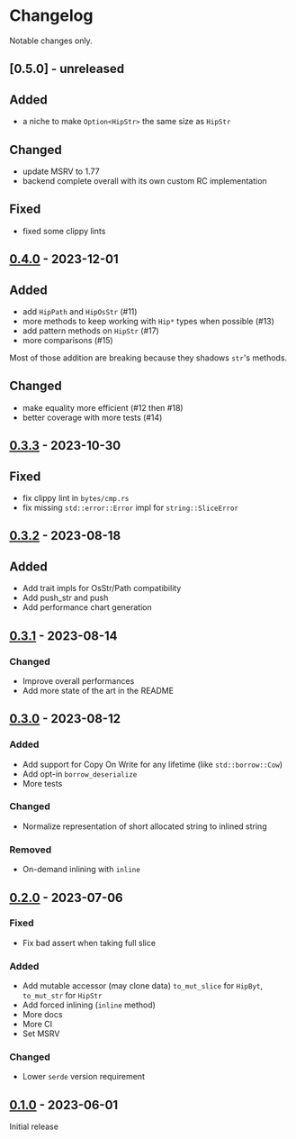 # Changelog

Notable changes only.

## [0.5.0] - unreleased

## Added

- a niche to make `Option<HipStr>` the same size as `HipStr`

## Changed

- update MSRV to 1.77
- backend complete overall with its own custom RC implementation

## Fixed

- fixed some clippy lints

## [0.4.0] - 2023-12-01

## Added

- add `HipPath` and `HipOsStr` (#11)
- more methods to keep working with `Hip*` types when possible (#13)
- add pattern methods on `HipStr` (#17)
- more comparisons (#15)

Most of those addition are breaking because they shadows `str`'s methods.

## Changed

- make equality more efficient (#12 then #18)
- better coverage with more tests (#14)

## [0.3.3] - 2023-10-30

## Fixed

- fix clippy lint in `bytes/cmp.rs`
- fix missing `std::error::Error` impl for `string::SliceError`

## [0.3.2] - 2023-08-18

## Added

- Add trait impls for OsStr/Path compatibility
- Add push_str and push
- Add performance chart generation

## [0.3.1] - 2023-08-14

### Changed

- Improve overall performances
- Add more state of the art in the README

## [0.3.0] - 2023-08-12

### Added

- Add support for Copy On Write for any lifetime (like `std::borrow::Cow`)
- Add opt-in `borrow_deserialize`
- More tests

### Changed

- Normalize representation of short allocated string to inlined string

### Removed

- On-demand inlining with `inline`

## [0.2.0] - 2023-07-06

### Fixed

- Fix bad assert when taking full slice

### Added

- Add mutable accessor (may clone data) `to_mut_slice` for `HipByt`, `to_mut_str` for `HipStr`
- Add forced inlining (`inline` method)
- More docs
- More CI
- Set MSRV

### Changed

- Lower `serde` version requirement

## [0.1.0] - 2023-06-01

Initial release

[0.4.0]: https://github.com/polazarus/hipstr/compare/0.3.3...0.4.0
[0.3.3]: https://github.com/polazarus/hipstr/compare/0.3.2...0.3.3
[0.3.2]: https://github.com/polazarus/hipstr/compare/0.3.1...0.3.2
[0.3.1]: https://github.com/polazarus/hipstr/compare/0.3.0...0.3.1
[0.3.0]: https://github.com/polazarus/hipstr/compare/0.2.0...0.3.0
[0.2.0]: https://github.com/polazarus/hipstr/compare/0.1.0...0.2.0
[0.1.0]: https://github.com/polazarus/hipstr/releases/tag/0.1.0
